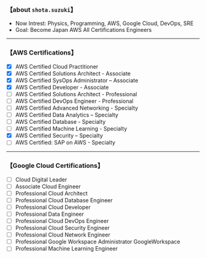 ### 【about `shota.suzuki`】

- Now Intrest: Physics, Programming, AWS, Google Cloud, DevOps, SRE
- Goal: Become Japan AWS All Certifications Engineers

---

### 【AWS Certifications】

- [x] AWS Certified Cloud Practitioner
- [x] AWS Certified Solutions Architect - Associate
- [x] AWS Certified SysOps Administrator – Associate
- [x] AWS Certified Developer - Associate
- [ ] AWS Certified Solutions Architect - Professional
- [ ] AWS Certified DevOps Engineer - Professional
- [ ] AWS Certified Advanced Networking - Specialty
- [ ] AWS Certified Data Analytics – Specialty
- [ ] AWS Certified Database - Specialty
- [ ] AWS Certified Machine Learning - Specialty
- [x] AWS Certified Security – Specialty
- [ ] AWS Certified: SAP on AWS - Specialty

---

### 【Google Cloud Certifications】

- [ ] Cloud Digital Leader
- [ ] Associate Cloud Engineer
- [ ] Professional Cloud Architect
- [ ] Professional Cloud Database Engineer
- [ ] Professional Cloud Developer
- [ ] Professional Data Engineer
- [ ] Professional Cloud DevOps Engineer
- [ ] Professional Cloud Security Engineer
- [ ] Professional Cloud Network Engineer
- [ ] Professional Google Workspace Administrator	GoogleWorkspace
- [ ] Professional Machine Learning Engineer

